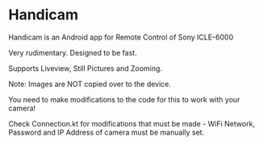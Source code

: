 # Handicam
Handicam is an Android app for Remote Control of Sony ICLE-6000

Very rudimentary. Designed to be fast.

Supports Liveview, Still Pictures and Zooming.

Note: Images are NOT copied over to the device.

You need to make modifications to the code for this to work with your camera!

Check Connection.kt for modifications that must be made - WiFi Network, Password and IP Address of camera must be manually set.
